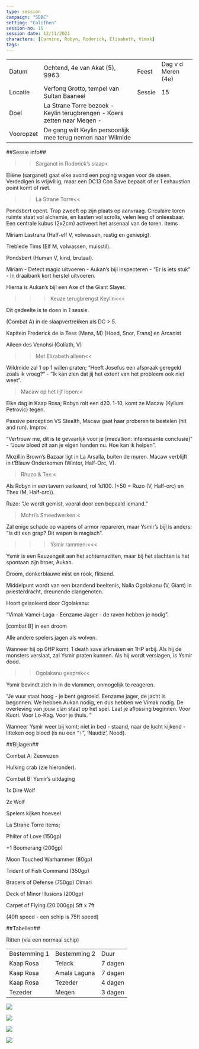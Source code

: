 ```yaml
---
type: session
campaign: "SDBC"
setting: "Califhen"
session-no: 15
session date: 12/11/2021
characters: [Carmine, Robyn, Roderick, Elisabeth, Vimak]
tags:
---
```

|   |   |   |   |
|---|---|---|---|
|Datum|Ochtend, 4e van Akat (5), 9963|Feest|Dag v d Meren (4e)|
|Locatie|Verfonq Grotto, tempel van Sultan Baaneel|Sessie|15|
|Doel|La Strane Torre bezoek - Keylin terugbrengen - Koers zetten naar Meqen -|   |   |
|Vooropzet|De gang wilt Keylin persoonlijk mee terug nemen naar Wilmide|   |   |

  
  
  

##Sessie info##

>>Sarganet in Roderick’s slaap<

Eliëne (sarganet) gaat elke avond een poging wagen voor de steen. Verdedigen is vrijwillig, maar een DC13 Con Save bepaalt of er 1 exhaustion point komt of niet.

  

>>La Strane Torre<<

Pondsbert opent. Trap zweeft op zijn plaats op aanvraag. Circulaire toren ruimte staat vol alchemie, en kasten vol scrolls, velen leeg of onleesbaar. Een centrale kubus (2x2cm) activeert het arsenaal van de toren. Items

Miriam Lastrana (Half-elf V, volwassen, rustig en geniepig).

Treblede Tims (Elf M, volwassen, muisstil).

Pondsbert (Human V, kind, brutaal).

  

Miriam - Detect magic uitvoeren - Aukan’s bijl inspecteren - “Er is iets stuk” - In draaibank kort herstel uitvoeren.

Hierna is Aukan’s bijl een Axe of the Giant Slayer.

  

>>>Keuze terugbrengst Keylin<<<

Dit gedeelte is te doen in 1 sessie.

(Combat A) in de slaapvertrekken als DC > 5.

Kapitein Frederick de la Tess (Mens, M) [Hoed, Snor, Frans] en Arcanist

Aileen des Venohsi (Goliath, V)

  

>>Met Elizabeth alleen<<

Wildmide zal 1 op 1 willen praten; “Heeft Josefus een afspraak geregeld zoals ik vroeg?” - “Ik kan zien dat jij het extent van het probleem ook niet weet”.

  

>Macaw op het lijf lopen:<

Elke dag in Kaap Rosa; Robyn rolt een d20. 1-10, komt ze Macaw (Kylium Petrovic) tegen.

Passive perception VS Stealth, Macaw gaat haar proberen te bestelen (hit and run). Improv.

“Vertrouw me, dit is te gevaarlijk voor je [medallion: interessante conclusie]” - “Jouw bloed zit aan je eigen handen nu. Hoe kan ik helpen”.

Mozillin Brown’s Bazaar ligt in La Arsalla, buiten de muren. Macaw verblijft in t’Blauw Onderkomen (Winter, Half-Orc, V).

  

>Rhuzo & Tex:<

Als Robyn in een tavern verkeerd, rol 1d100. (<50 = Ruzo (V, Half-orc) en Thex (M, Half-orc)).

Ruzo: “Je wordt gemist, vooral door een bepaald iemand.”

  

>Mohri’s Smeedwerken:<

Zal enige schade op wapens of armor repareren, maar Ysmir’s bijl is anders: “Is dit een grap? Dit wapen is magisch”.

  

>>>Ysmir rammen:<<<

Ysmir is een Reuzengeit aan het achternazitten, maar bij het slachten is het spontaan zijn broer, Aukan.

Droom, donkerblauwe mist en rook, flitsend.

Middelpunt wordt van een brandend beeltenis, Nalla Ogolakanu (V, Giant) in priesterdracht, dreunende clangenoten. 

Hoort geisoleerd door Ogolakanu: 

“Vimak Vamei-Laga - Eenzame Jager - de raven hebben je nodig”.

  

[combat B] in een droom

Alle andere spelers jagen als wolven.

  

Wanneer hij op 0HP komt, 1 death save afkruisen en 1HP erbij. Als hij de monsters verslaat, zal Ysmir praten kunnen. Als hij wordt verslagen, is Ysmir dood.

  

>>Ogolakanu gesprek<<

Ysmir bevindt zich in in de vlammen, onmogelijk te reageren.

“Je vuur staat hoog - je bent gegroeid. Eenzame jager, de jacht is begonnen. We hebben Aukan nodig, en dus hebben we Vimak nodig. De overleving van jouw clan staat op het spel. Laat je aflossing beginnen. Voor Kuori. Voor Lo-Kag. Voor je thuis. ”

  

Wanneer Ysmir weer bij komt; niet in bed - staand, naar de lucht kijkend - litteken oog bloed (is nu een “ᚾ”, ‘Naudiz’, Nood).

  

##Bijlagen##

Combat A: Zeewezen

Hulking crab (zie hieronder).

  

Combat B: Ysmir’s uitdaging

1x Dire Wolf

2x Wolf

Spelers kijken hoeveel

  

La Strane Torre items;

Philter of Love (150gp)

+1 Boomerang (200gp)

Moon Touched Warhammer (80gp)

Trident of Fish Command (350gp)

Bracers of Defense (750gp) Olmari

Deck of Minor Illusions (200gp)

Carpet of Flying (20.000gp) 5ft x 7ft

(40ft speed - een schip is 75ft speed)

  

##Tabellen##

Ritten (via een normaal schip)

|   |   |   |
|---|---|---|
|Bestemming 1|Bestemming 2|Duur|
|Kaap Rosa|Telack|7 dagen|
|Kaap Rosa|Amala Laguna|7 dagen|
|Kaap Rosa|Tezeder|4 dagen|
|Tezeder|Meqen|3 dagen|

  
  

![](https://lh5.googleusercontent.com/KBxy3mT7qtpGW6ZB1TsVThQUmbG60T56P8dz8h4TdDe-9gpAI99fQbh0YHv7jzQZdk9l0AS3-Ybr51p03TQj9Pbkrkog6oeXo1UaBltDp2qV1jmf9ROLZWoiICjVo0fE5n8u-2F3Y3LTNOrnj66C)

  
  

![](https://lh3.googleusercontent.com/3ssy3ThYy06gmuGF4TE8L12zmOWgeyyWplI2alpqFniXmIJ3f7W054up6VZzdH1S61hRqqbjSz-ZzgbG7Iy9BdYZQ6RU1xzJrmjGlvcULkSxC8LytFNZGem-hwW0NtB_TWiZRAoeOOjv8zcKvezK)

![](https://lh4.googleusercontent.com/Ly8cwxg-ACsRcrF2UQIdEY2tkPwaUeuQ6Kx3dDul6EWhm69odrzc5bMrOXktVAmzVbvToQCI5U0hUvGQgul7Z3XoItnS_IbXIegPhL9yr6YBbTaK06EJfoM66Rq06jhOTBmGpzX8MjCjFCo0Dqf1)

![](https://lh4.googleusercontent.com/Ly8cwxg-ACsRcrF2UQIdEY2tkPwaUeuQ6Kx3dDul6EWhm69odrzc5bMrOXktVAmzVbvToQCI5U0hUvGQgul7Z3XoItnS_IbXIegPhL9yr6YBbTaK06EJfoM66Rq06jhOTBmGpzX8MjCjFCo0Dqf1)